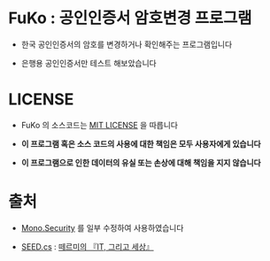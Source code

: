 # FuKo : 공인인증서 암호변경 프로그램

* 한국 공인인증서의 암호를 변경하거나 확인해주는 프로그램입니다

* 은행용 공인인증서만 테스트 해보았습니다


# LICENSE
* FuKo 의 소스코드는 [MIT LICENSE](LICENSE.txt) 을 따릅니다

* **이 프로그램 혹은 소스 코드의 사용에 대한 책임은 모두 사용자에게 있습니다**

* **이 프로그램으로 인한 데이터의 유실 또는 손상에 대해 책임을 지지 않습니다**


# 출처

* [Mono.Security](https://github.com/mono/mono) 를 일부 수정하여 사용하였습니다

* [SEED.cs](PnPeople.Security/SEED.cs) : [떼르미의 『IT, 그리고 세상』](http://thermidor.tistory.com/430)